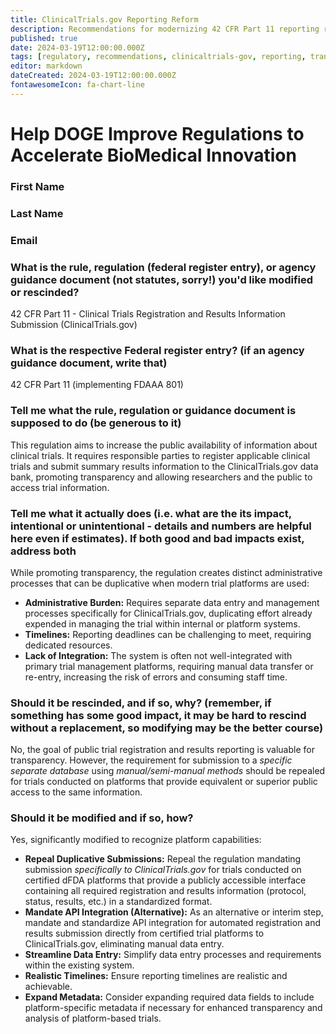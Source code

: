 ```yaml
---
title: ClinicalTrials.gov Reporting Reform
description: Recommendations for modernizing 42 CFR Part 11 reporting requirements for integration with dFDA platform
published: true
date: 2024-03-19T12:00:00.000Z
tags: [regulatory, recommendations, clinicaltrials-gov, reporting, transparency]
editor: markdown
dateCreated: 2024-03-19T12:00:00.000Z
fontawesomeIcon: fa-chart-line
---
```


# Help DOGE Improve Regulations to Accelerate BioMedical Innovation

### First Name

### Last Name

### Email

### What is the rule, regulation (federal register entry), or agency guidance document (not statutes, sorry!) you'd like modified or rescinded?

42 CFR Part 11 - Clinical Trials Registration and Results Information Submission (ClinicalTrials.gov)

### What is the respective Federal register entry? (if an agency guidance document, write that)

42 CFR Part 11 (implementing FDAAA 801)

### Tell me what the rule, regulation or guidance document is supposed to do (be generous to it)

This regulation aims to increase the public availability of information about clinical trials. It requires responsible parties to register applicable clinical trials and submit summary results information to the ClinicalTrials.gov data bank, promoting transparency and allowing researchers and the public to access trial information.

### Tell me what it actually does (i.e. what are the its impact, intentional or unintentional - details and numbers are helpful here even if estimates). If both good and bad impacts exist, address both

While promoting transparency, the regulation creates distinct administrative processes that can be duplicative when modern trial platforms are used:

* **Administrative Burden:** Requires separate data entry and management processes specifically for ClinicalTrials.gov, duplicating effort already expended in managing the trial within internal or platform systems.
* **Timelines:** Reporting deadlines can be challenging to meet, requiring dedicated resources.
* **Lack of Integration:** The system is often not well-integrated with primary trial management platforms, requiring manual data transfer or re-entry, increasing the risk of errors and consuming staff time.

### Should it be rescinded, and if so, why? (remember, if something has some good impact, it may be hard to rescind without a replacement, so modifying may be the better course)

No, the goal of public trial registration and results reporting is valuable for transparency. However, the requirement for submission to a *specific separate database* using *manual/semi-manual methods* should be repealed for trials conducted on platforms that provide equivalent or superior public access to the same information.

### Should it be modified and if so, how?

Yes, significantly modified to recognize platform capabilities:

* **Repeal Duplicative Submissions:** Repeal the regulation mandating submission *specifically to ClinicalTrials.gov* for trials conducted on certified dFDA platforms that provide a publicly accessible interface containing all required registration and results information (protocol, status, results, etc.) in a standardized format.
* **Mandate API Integration (Alternative):** As an alternative or interim step, mandate and standardize API integration for automated registration and results submission directly from certified trial platforms to ClinicalTrials.gov, eliminating manual data entry.
* **Streamline Data Entry:** Simplify data entry processes and requirements within the existing system.
* **Realistic Timelines:** Ensure reporting timelines are realistic and achievable.
* **Expand Metadata:** Consider expanding required data fields to include platform-specific metadata if necessary for enhanced transparency and analysis of platform-based trials.
